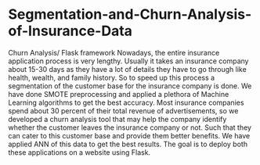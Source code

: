 # Segmentation-and-Churn-Analysis-of-Insurance-Data
Churn Analysis/ Flask framework
Nowadays, the entire insurance application process is very lengthy. Usually it takes an insurance company about 15-30 days as they have a lot of details they have to go through like health, wealth, and family history. So to speed up this process a segmentation of the customer base for the insurance company is done. We have done SMOTE preprocessing and applied a plethora of Machine Learning algorithms to get the best accuracy.
Most insurance companies spend about 30 percent of their total revenue of advertisements, so we developed a churn analysis tool that may help the company identify whether the customer leaves the insurance company or not. Such that they can cater to this customer base and provide them better benefits. We have applied ANN of this data to get the best results.
The goal is to deploy both these applications on a website using Flask.
